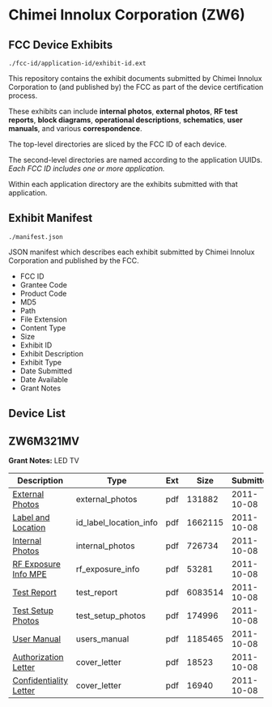 # Chimei Innolux Corporation (ZW6)
## FCC Device Exhibits

```
./fcc-id/application-id/exhibit-id.ext
```

This repository contains the exhibit documents submitted by Chimei Innolux Corporation to (and published by) the FCC as part of the device certification process.

These exhibits can include **internal photos**, **external photos**, **RF test reports**, **block diagrams**, **operational descriptions**, **schematics**, **user manuals**, and various **correspondence**.

The top-level directories are sliced by the FCC ID of each device.

The second-level directories are named according to the application UUIDs. *Each FCC ID includes one or more application.*

Within each application directory are the exhibits submitted with that application. 

## Exhibit Manifest

```
./manifest.json
```

JSON manifest which describes each exhibit submitted by Chimei Innolux Corporation and published by the FCC.

- FCC ID
- Grantee Code
- Product Code
- MD5
- Path
- File Extension
- Content Type
- Size
- Exhibit ID
- Exhibit Description
- Exhibit Type
- Date Submitted
- Date Available
- Grant Notes

## Device List
## ZW6M321MV
**Grant Notes:** LED TV

| Description | Type | Ext | Size | Submitted | Available |
| ----------- | ---- | --- | ---- | --------- | --------- |
| [External Photos](ZW6M321MV/b9dc0f4386d2fe4fd44de12c8e07a632/1557161.pdf) | external_photos | pdf | 131882 | 2011-10-08 | 2011-10-10 |
| [Label and Location](ZW6M321MV/b9dc0f4386d2fe4fd44de12c8e07a632/1557163.pdf) | id_label_location_info | pdf | 1662115 | 2011-10-08 | 2011-10-10 |
| [Internal Photos](ZW6M321MV/b9dc0f4386d2fe4fd44de12c8e07a632/1557162.pdf) | internal_photos | pdf | 726734 | 2011-10-08 | 2011-10-10 |
| [RF Exposure Info MPE](ZW6M321MV/b9dc0f4386d2fe4fd44de12c8e07a632/1557165.pdf) | rf_exposure_info | pdf | 53281 | 2011-10-08 | 2011-10-10 |
| [Test Report](ZW6M321MV/b9dc0f4386d2fe4fd44de12c8e07a632/1557167.pdf) | test_report | pdf | 6083514 | 2011-10-08 | 2011-10-10 |
| [Test Setup Photos](ZW6M321MV/b9dc0f4386d2fe4fd44de12c8e07a632/1557168.pdf) | test_setup_photos | pdf | 174996 | 2011-10-08 | 2011-10-10 |
| [User Manual](ZW6M321MV/b9dc0f4386d2fe4fd44de12c8e07a632/1557169.pdf) | users_manual | pdf | 1185465 | 2011-10-08 | 2011-10-10 |
| [Authorization Letter](ZW6M321MV/b9dc0f4386d2fe4fd44de12c8e07a632/1557158.pdf) | cover_letter | pdf | 18523 | 2011-10-08 | 2011-10-10 |
| [Confidentiality Letter](ZW6M321MV/b9dc0f4386d2fe4fd44de12c8e07a632/1557159.pdf) | cover_letter | pdf | 16940 | 2011-10-08 | 2011-10-10 |
